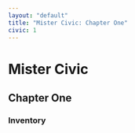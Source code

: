 ```yaml
---
layout: "default"
title: "Mister Civic: Chapter One"
civic: 1
---
```


# Mister Civic

## Chapter One

<p id="situation-display"></p>

<div id="choices-display"></div>

### Inventory

<div id="inventory-display"></div>

<script src="/assets/js/civic/1.js"></script>
<script src="/assets/js/adventure.js"></script>
